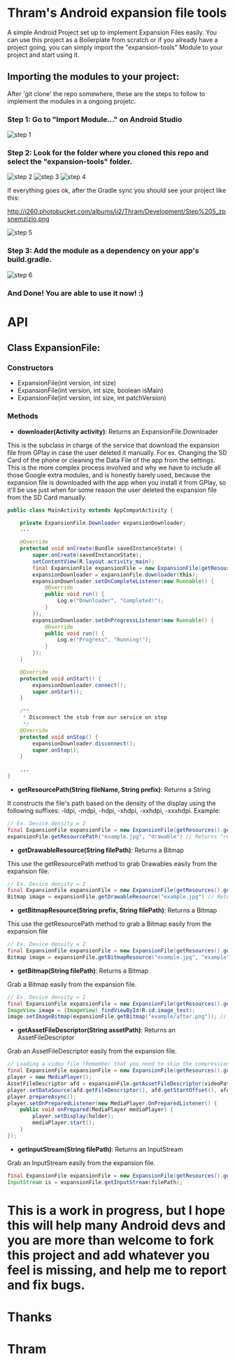 # Thram's Android expansion file tools
A simple Android Project set up to implement Expansion Files easily.
You can use this project as a Boilerplate from scratch or if you already have a project going, you can simply import the "expansion-tools" Module to your project and start using it.

## Importing the modules to your project:

After 'git clone' the repo somewhere, these are the steps to follow to implement the modules in a ongoing projetc.

### Step 1: Go to "Import Module..." on Android Studio

![step 1](http://i260.photobucket.com/albums/ii2/Thram/Development/Step%201_zpsuukrf3nm.png)

### Step 2: Look for the folder where you cloned this repo and select the "expansion-tools" folder.
![step 2](http://i260.photobucket.com/albums/ii2/Thram/Development/Step%202_zpsfsfusi8u.png)
![step 3](http://i260.photobucket.com/albums/ii2/Thram/Development/Step%203_zpskszbv5fs.png)
![step 4](http://i260.photobucket.com/albums/ii2/Thram/Development/Step%204_zpshz87oera.png)

If everything goes ok, after the Gradle sync you should see your project like this:

http://i260.photobucket.com/albums/ii2/Thram/Development/Step%205_zpsnemzjzio.png

![step 5](http://i260.photobucket.com/albums/ii2/Thram/Development/Step%206_zpseetsv7ou.png)

### Step 3: Add the module as a dependency on your app's build.gradle.

![step 6](http://i260.photobucket.com/albums/ii2/Thram/Development/Step%206_zpseetsv7ou.png)

### And Done! You are able to use it now! :)


# API

## Class ExpansionFile:
### Constructors

* ExpansionFile(int version, int size)
* ExpansionFile(int version, int size, boolean isMain) 
* ExpansionFile(int version, int size, int patchVersion)

### Methods
* **downloader(Activity activity)**: Returns an ExpansionFile.Downloader

This is the subclass in charge of the service that download the expansion file from GPlay in case the user deleted it manually. For ex. Changing the SD Card of the phone or cleaning the Data File of the app from the settings.
This is the more complex process involved and why we have to include all those Google extra modules, and is honestly barely used, because the expansion file is downloaded with the app when you install it from GPlay, so it'll be use just when for some reason the user deleted the expansion file from the SD Card manually.
```java
public class MainActivity extends AppCompatActivity {

    private ExpansionFile.Downloader expansionDownloader;
    ...

    @Override
    protected void onCreate(Bundle savedInstanceState) {
        super.onCreate(savedInstanceState);
        setContentView(R.layout.activity_main);
        final ExpansionFile expansionFile = new ExpansionFile(getResources().getInteger(R.integer.obb_version), getResources().getInteger(R.integer.obb_size));
        expansionDownloader = expansionFile.downloader(this);
        expansionDownloader.setOnCompleteListener(new Runnable() {
            @Override
            public void run() {
                Log.e("Downloader", "Completed!");
            }
        });
        expansionDownloader.setOnProgressListener(new Runnable() {
            @Override
            public void run() {
                Log.e("Progress", "Running!");
            }
        });
    }

    @Override
    protected void onStart() {
        expansionDownloader.connect();
        super.onStart();
    }

    /**
     * Disconnect the stub from our service on stop
     */
    @Override
    protected void onStop() {
        expansionDownloader.disconnect();
        super.onStop();
    }
    
    ...
}
```
* **getResourcePath(String fileName, String prefix)**: Returns a String

It constructs the file's path based on the density of the display using the following suffixes: -ldpi, -mdpi, -hdpi, -xhdpi, -xxhdpi, -xxxhdpi.
Example:
```java
// Ex. Device density = 2
final ExpansionFile expansionFile = new ExpansionFile(getResources().getInteger(R.integer.obb_version), getResources().getInteger(R.integer.obb_size));
expansionFile.getResourcePath("example.jpg", "drawable") // Returns "res/drawable-xhdpi/example.jpg"

```

* **getDrawableResource(String filePath)**: Returns a Bitmap

This use the getResourcePath method to grab Drawables easily from the expansion file.
```java
// Ex. Device density = 2
final ExpansionFile expansionFile = new ExpansionFile(getResources().getInteger(R.integer.obb_version), getResources().getInteger(R.integer.obb_size));
Bitmap image = expansionFile.getDrawableResource("example.jpg") // Returns "res/drawable-xhdpi/example.jpg"

```
* **getBitmapResource(String prefix, String filePath)**: Returns a Bitmap

This use the getResourcePath method to grab a Bitmap easily from the expansion file
```java
// Ex. Device density = 2
final ExpansionFile expansionFile = new ExpansionFile(getResources().getInteger(R.integer.obb_version), getResources().getInteger(R.integer.obb_size));
Bitmap image = expansionFile.getBitmapResource("example.jpg", "example") // Returns "res/example-xhdpi/example.jpg"

```
* **getBitmap(String filePath)**: Returns a Bitmap

Grab a Bitmap easily from the expansion file.

```java
// Ex. Device density = 2
final ExpansionFile expansionFile = new ExpansionFile(getResources().getInteger(R.integer.obb_version), getResources().getInteger(R.integer.obb_size));
ImageView image = (ImageView) findViewById(R.id.image_test);
image.setImageBitmap(expansionFile.getBitmap("example/after.png")); // Returns "example/after.jpg" as a Bitmap

```

* **getAssetFileDescriptor(String assetPath)**: Returns an AssetFileDescriptor

Grab an AssetFileDescriptor easily from the expansion file.

```java
// Loading a video file (Remember that you need to skip the compression of every video or audio file when you create the expansion file, otherwise it won't play)
final ExpansionFile expansionFile = new ExpansionFile(getResources().getInteger(R.integer.obb_version), getResources().getInteger(R.integer.obb_size));
player = new MediaPlayer();
AssetFileDescriptor afd = expansionFile.getAssetFileDescriptor(videoPath);
player.setDataSource(afd.getFileDescriptor(), afd.getStartOffset(), afd.getDeclaredLength());
player.prepareAsync();
player.setOnPreparedListener(new MediaPlayer.OnPreparedListener() {
    public void onPrepared(MediaPlayer mediaPlayer) {
        player.setDisplay(holder);
        mediaPlayer.start();
    }
});

```

* **getInputStream(String filePath)**: Returns an InputStream

Grab an InputStream easily from the expansion file.

```java
final ExpansionFile expansionFile = new ExpansionFile(getResources().getInteger(R.integer.obb_version), getResources().getInteger(R.integer.obb_size));
InputStream is = expansionFile.getInputStream(filePath);
```


# This is a work in progress, but I hope this will help many Android devs and you are more than welcome to fork this project and add whatever you feel is missing, and help me to report and fix bugs.

# Thanks
# Thram

